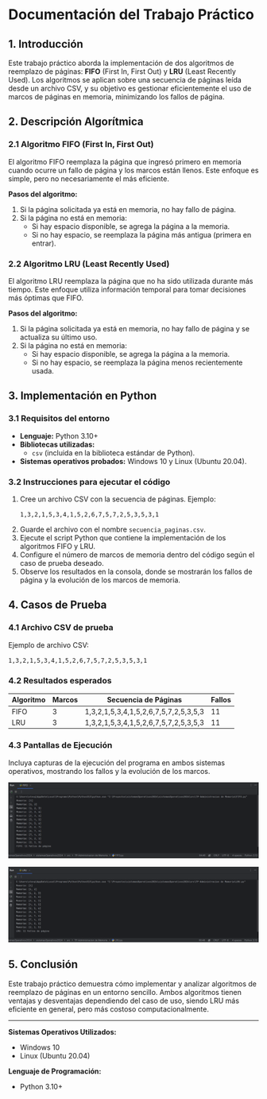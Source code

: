 # Documentación del Trabajo Práctico

## **1. Introducción**

Este trabajo práctico aborda la implementación de dos algoritmos de reemplazo de páginas: **FIFO** (First In, First Out) y **LRU** (Least Recently Used). Los algoritmos se aplican sobre una secuencia de páginas leída desde un archivo CSV, y su objetivo es gestionar eficientemente el uso de marcos de páginas en memoria, minimizando los fallos de página.

## **2. Descripción Algorítmica**

### **2.1 Algoritmo FIFO (First In, First Out)**
El algoritmo FIFO reemplaza la página que ingresó primero en memoria cuando ocurre un fallo de página y los marcos están llenos. Este enfoque es simple, pero no necesariamente el más eficiente.

**Pasos del algoritmo:**
1. Si la página solicitada ya está en memoria, no hay fallo de página.
2. Si la página no está en memoria:
   - Si hay espacio disponible, se agrega la página a la memoria.
   - Si no hay espacio, se reemplaza la página más antigua (primera en entrar).

### **2.2 Algoritmo LRU (Least Recently Used)**
El algoritmo LRU reemplaza la página que no ha sido utilizada durante más tiempo. Este enfoque utiliza información temporal para tomar decisiones más óptimas que FIFO.

**Pasos del algoritmo:**
1. Si la página solicitada ya está en memoria, no hay fallo de página y se actualiza su último uso.
2. Si la página no está en memoria:
   - Si hay espacio disponible, se agrega la página a la memoria.
   - Si no hay espacio, se reemplaza la página menos recientemente usada.

## **3. Implementación en Python**

### **3.1 Requisitos del entorno**
- **Lenguaje:** Python 3.10+
- **Bibliotecas utilizadas:**
  - `csv` (incluida en la biblioteca estándar de Python).
- **Sistemas operativos probados:** Windows 10 y Linux (Ubuntu 20.04).

### **3.2 Instrucciones para ejecutar el código**
1. Cree un archivo CSV con la secuencia de páginas. Ejemplo:
   ```
   1,3,2,1,5,3,4,1,5,2,6,7,5,7,2,5,3,5,3,1
   ```
2. Guarde el archivo con el nombre `secuencia_paginas.csv`.
3. Ejecute el script Python que contiene la implementación de los algoritmos FIFO y LRU.
4. Configure el número de marcos de memoria dentro del código según el caso de prueba deseado.
5. Observe los resultados en la consola, donde se mostrarán los fallos de página y la evolución de los marcos de memoria.

## **4. Casos de Prueba**

### **4.1 Archivo CSV de prueba**
Ejemplo de archivo CSV:

```
1,3,2,1,5,3,4,1,5,2,6,7,5,7,2,5,3,5,3,1
```

### **4.2 Resultados esperados**

| Algoritmo | Marcos | Secuencia de Páginas                   | Fallos |
|-----------|--------|----------------------------------------|--------|
| FIFO      | 3      | 1,3,2,1,5,3,4,1,5,2,6,7,5,7,2,5,3,5,3 | 11     |
| LRU       | 3      | 1,3,2,1,5,3,4,1,5,2,6,7,5,7,2,5,3,5,3 | 11     |

### **4.3 Pantallas de Ejecución**
Incluya capturas de la ejecución del programa en ambos sistemas operativos, mostrando los fallos y la evolución de los marcos.

![img.png](FIFO_Test.png)

![img_1.png](LRU_test.png)

## **5. Conclusión**

Este trabajo práctico demuestra cómo implementar y analizar algoritmos de reemplazo de páginas en un entorno sencillo. Ambos algoritmos tienen ventajas y desventajas dependiendo del caso de uso, siendo LRU más eficiente en general, pero más costoso computacionalmente.

---

**Sistemas Operativos Utilizados:**
- Windows 10
- Linux (Ubuntu 20.04)

**Lenguaje de Programación:**
- Python 3.10+

